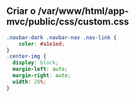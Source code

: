 ## Criar o /var/www/html/app-mvc/public/css/custom.css

```css
.navbar-dark .navbar-nav .nav-link {
    color: #a1e1ed;
}
.center-img {
  display: block;
  margin-left: auto;
  margin-right: auto;
  width: 20%;
}
```
